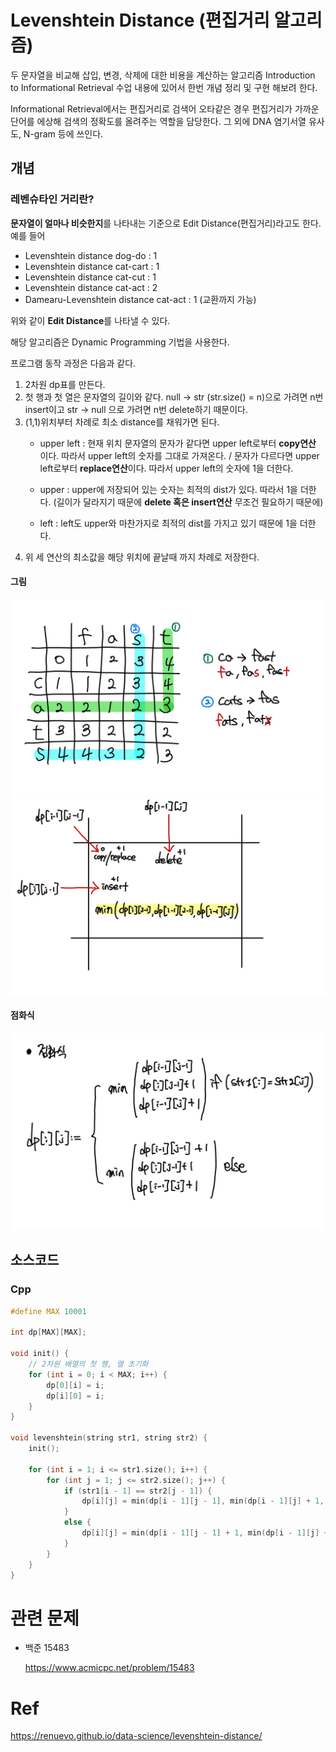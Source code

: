 # Levenshtein Distance (편집거리 알고리즘)
두 문자열을 비교해 삽입, 변경, 삭제에 대한 비용을 계산하는 알고리즘 Introduction to Informational Retrieval 수업 내용에 있어서 한번 개념 정리 및 구현 해보려 한다.

Informational Retrieval에서는 편집거리로 검색어 오타같은 경우 편집거리가 가까운 단어를 에상해 검색의 정확도를 올려주는 역할을 담당한다. 그 외에 DNA 염기서열 유사도, N-gram 등에 쓰인다.

## 개념
### 레벤슈타인 거리란?
**문자열이 얼마나 비슷한지**를 나타내는 기준으로 Edit Distance(편집거리)라고도 한다. 예를 들어

- Levenshtein distance dog-do : 1
- Levenshtein distance cat-cart : 1
- Levenshtein distance cat-cut : 1
- Levenshtein distance cat-act : 2
- Damearu-Levenshtein distance cat-act : 1 (교환까지 가능)

위와 같이 **Edit Distance**를 나타낼 수 있다.

해당 알고리즘은 Dynamic Programming 기법을 사용한다.

프로그램 동작 과정은 다음과 같다.

1. 2차원 dp표를 만든다.
2. 첫 행과 첫 열은 문자열의 길이와 같다. null -> str (str.size() = n)으로 가려면 n번 insert이고 str -> null 으로 가려면 n번 delete하기 때문이다.
3. (1,1)위치부터 차례로 최소 distance를 채워가면 된다.
    - upper left : 현재 위치 문자열의 문자가 같다면 upper left로부터 **copy연산** 이다. 따라서 upper left의 숫자를 그대로 가져온다. / 문자가 다르다면 upper left로부터 **replace연산**이다. 따라서 upper left의 숫자에 1을 더한다.

    - upper : upper에 저장되어 있는 숫자는 최적의 dist가 있다. 따라서 1을 더한다. (길이가 달라지기 때문에 **delete 혹은 insert연산** 무조건 필요하기 때문에)

    - left : left도 upper와 마찬가지로 최적의 dist를 가지고 있기 때문에 1을 더한다.
4. 위 세 연산의 최소값을 해당 위치에 끝날때 까지 차례로 저장한다.

#### 그림
<img src="./images/levenshtein1.jpg">
<img src="./images/levenshtein2.jpg">

#### 점화식
<img src="./images/levenshtein3.jpg">

## 소스코드
### Cpp
```cpp
#define MAX 10001

int dp[MAX][MAX];

void init() {
	// 2차원 배열의 첫 행, 열 초기화
	for (int i = 0; i < MAX; i++) {
		dp[0][i] = i;
		dp[i][0] = i;
	}
}

void levenshtein(string str1, string str2) {
	init();

	for (int i = 1; i <= str1.size(); i++) {
		for (int j = 1; j <= str2.size(); j++) {
			if (str1[i - 1] == str2[j - 1]) {
				dp[i][j] = min(dp[i - 1][j - 1], min(dp[i - 1][j] + 1, dp[i][j - 1] + 1));
			}
			else {
				dp[i][j] = min(dp[i - 1][j - 1] + 1, min(dp[i - 1][j] + 1, dp[i][j - 1] + 1));
			}
		}
	}
}
```

# 관련 문제
- 백준 15483

    https://www.acmicpc.net/problem/15483



# Ref
https://renuevo.github.io/data-science/levenshtein-distance/